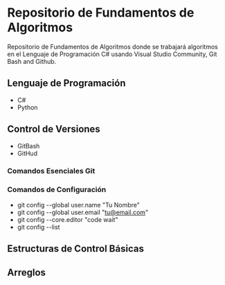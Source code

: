 # Repositorio de Fundamentos de Algoritmos
Repositorio de Fundamentos de Algoritmos donde se trabajará algoritmos en el Lenguaje de Programación C# usando Visual Studio Community, Git Bash and Github.
## Lenguaje de Programación

- C#
- Python

## Control de Versiones

- GitBash
- GitHud

### Comandos Esenciales Git
### Comandos de Configuración

- git config --global user.name "Tu Nombre"
- git config --global user.email "tu@email.com"
- git config --core.editor "code wait"
- git config --list

## Estructuras de Control Básicas
## Arreglos
